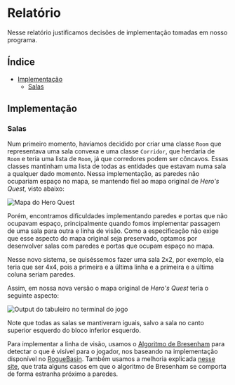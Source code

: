 # Relatório

Nesse relatório justificamos decisões de implementação tomadas em nosso programa.

## Índice

- [Implementação](#implementao)
    - [Salas](#salas)

## Implementação

### Salas

Num primeiro momento, havíamos decidido por criar uma classe `Room` que representava uma sala convexa e uma classe `Corridor`, que herdaria de `Room` e teria uma lista de `Room`, já que corredores podem ser côncavos. Essas classes mantinham uma lista de todas as entidades que estavam numa sala a qualquer dado momento. Nessa implementação, as paredes não ocupariam espaço no mapa, se mantendo fiel ao mapa original de _Hero's Quest_, visto abaixo:

![Mapa do Hero Quest][hero-quest-map]

Porém, encontramos dificuldades implementando paredes e portas que não ocupavam espaço, principalmente quando fomos implementar passagem de uma sala para outra e linha de visão. Como a especificação não exige que esse aspecto do mapa original seja preservado, optamos por desenvolver salas com paredes e portas que ocupam espaço no mapa.

Nesse novo sistema, se quiséssemos fazer uma sala 2x2, por exemplo, ela teria que ser 4x4, pois a primeira e a última linha e a primeira e a última coluna seriam paredes.

Assim, em nossa nova versão o mapa original de _Hero's Quest_ teria o seguinte aspecto:

![Output do tabuleiro no terminal do jogo][implemented-map]

Note que todas as salas se mantiveram iguais, salvo a sala no canto superior esquerdo do bloco inferior esquerdo.


Para implementar a linha de visão, usamos o [Algoritmo de Bresenham](https://en.wikipedia.org/wiki/Bresenham%27s_line_algorithm) para detectar o que é visível para o jogador, nos baseando na implementação disponível no [RogueBasin](roguebasin-bresenham-python). Também usamos a melhoria explicada [nesse site](bresenham-weird-borders), que trata alguns casos em que o algoritmo de Bresenham se comporta de forma estranha próximo a paredes. 

[hero-quest-map]: https://i.imgur.com/Glt9wux.png
[implemented-map]: https://i.imgur.com/cKFxcQA.png
[bresenham-line-algorithm]: https://en.wikipedia.org/wiki/Bresenham%27s_line_algorithm
[roguebasin-bresenham-python]: http://www.roguebasin.com/index.php?title=Bresenham%27s_Line_Algorithm#Python
[bresenham-weird-borders]: https://sites.google.com/site/jicenospam/visibilitydetermination